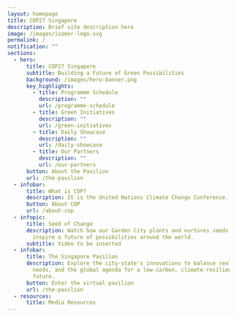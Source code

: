 ```yaml
---
layout: homepage
title: COP27 Singapore
description: Brief site description here
image: /images/isomer-logo.svg
permalink: /
notification: ""
sections:
  - hero:
      title: COP27 Singapore
      subtitle: Building a Future of Green Possibilities
      background: /images/hero-banner.png
      key_highlights:
        - title: Programme Schedule
          description: ""
          url: /programme-schedule
        - title: Green Initiatives
          description: ""
          url: /green-initiatives
        - title: Daily Showcase
          description: ""
          url: /daily-showcase
        - title: Our Partners
          description: ""
          url: /our-partners
      button: About the Pavilion
      url: /the-pavilion
  - infobar:
      title: What is COP?
      description: It is the United Nations Climate Change Conference.
      button: About COP
      url: /about-cop
  - infopic:
      title: Seed of Change
      description: Watch how our Garden City plants and nurtures seeds of change to
        inspire a future of possibilities around the world.
      subtitle: Video to be inserted
  - infobar:
      title: The Singapore Pavilion
      description: Explore the city-state's innovations to balance realities, local
        needs, and the global agenda for a low-carbon, climate-resilient
        future.​
      button: Enter the virtual pavilion
      url: /the-pavilion
  - resources:
      title: Media Resources
---
```

